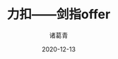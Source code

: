 ---
date: 2020-12-13
description: "如果说数学是皇冠上的一颗明珠，那么算法就是这颗明珠上的光芒，算法让这颗明珠更加熠熠生辉，为科技进步和社会发展照亮了前进的路"
image: "images/recommend_site/xingyouji.jpg"
title: "力扣——剑指offer"
author: 诸葛青
authorEmoji: 🎅
pinned: false
tags:
- 
series:
- 算法系列
---